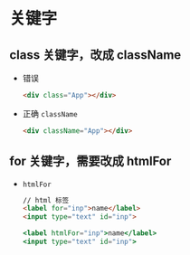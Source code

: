 # 关键字

## class 关键字，改成 className

+ 错误

  ```html
  <div class="App"></div>
  ```

+ 正确 `className`

  ```html
  <div className="App"></div>
  ```

## for 关键字，需要改成 htmlFor

+ `htmlFor`

  ```html
  // html 标签
  <label for="inp">name</label>
  <input type="text" id="inp">
  ```

  ```jsx
  <label htmlFor="inp">name</label>
  <input type="text" id="inp">
  ```
